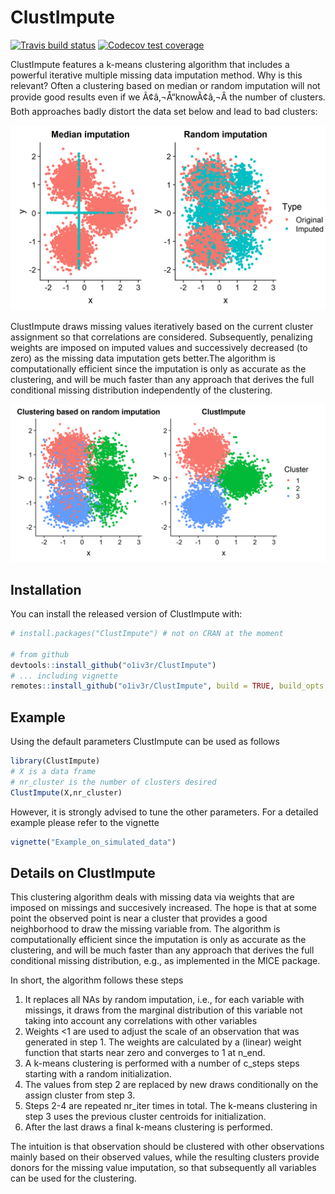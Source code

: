 # ClustImpute

<!-- badges: start -->
[![Travis build status](https://travis-ci.org/o1iv3r/ClustImpute.svg?branch=master)](https://travis-ci.org/o1iv3r/ClustImpute)
[![Codecov test coverage](https://codecov.io/gh/o1iv3r/ClustImpute/branch/master/graph/badge.svg)](https://codecov.io/gh/o1iv3r/ClustImpute?branch=master)
<!-- badges: end -->


ClustImpute features a k-means clustering algorithm that includes a powerful iterative multiple missing data imputation method. Why is this relevant? Often a clustering based on median or random imputation will not provide good results even if we Ã¢â‚¬Å“knowÃ¢â‚¬Â the number of clusters. Both approaches badly distort the data set below and lead to bad clusters:

![*Comparison of median with random imputation.*](Median_random_imp.png)

ClustImpute draws missing values iteratively based on the current cluster assignment so that correlations are considered. Subsequently, penalizing weights are imposed on imputed values and successively decreased (to zero) as the missing data imputation gets better.The algorithm is computationally efficient since the imputation is only as accurate as the clustering, and will be much faster than any approach that derives the full conditional missing distribution independently of the clustering.

![*ClustImpute vs. a clustering based on random imputation.*](ClustImpute_vs_random_imputation.png)


## Installation

You can install the released version of ClustImpute with:

``` r
# install.packages("ClustImpute") # not on CRAN at the moment

# from github
devtools::install_github("o1iv3r/ClustImpute")
# ... including vignette
remotes::install_github("o1iv3r/ClustImpute", build = TRUE, build_opts = c("--no-resave-data", "--no-manual"),force=TRUE)
```

## Example

Using the default parameters ClustImpute can be used as follows

``` r
library(ClustImpute)
# X is a data frame
# nr_cluster is the number of clusters desired
ClustImpute(X,nr_cluster)
```

However, it is strongly advised to tune the other parameters. For a detailed example please refer to the vignette

``` r
vignette("Example_on_simulated_data")
```

## Details on ClustImpute

This clustering algorithm deals with missing data via weights that are imposed on missings and succesively increased. The hope is that at some point the observed point is near a cluster that provides a good neighborhood to draw the missing variable from. The algorithm is computationally efficient since the imputation is only as accurate as the clustering, and will be much faster than any approach that derives the full conditional missing distribution, e.g., as implemented in the MICE package.

In short, the algorithm follows these steps

1. It replaces all NAs by random imputation, i.e., for each variable with missings, it draws from the marginal distribution of this variable not taking into account any correlations with other variables
2. Weights <1 are used to adjust the scale of an observation that was generated in step 1. The weights are calculated by a (linear) weight function that starts near zero and converges to 1 at n_end.
3. A k-means clustering is performed with a number of c_steps steps starting with a random initialization.
4. The values from step 2 are replaced by new draws conditionally on the assign cluster from step 3.
5. Steps 2-4 are repeated nr_iter times in total. The k-means clustering in step 3 uses the previous cluster centroids for initialization.
6. After the last draws a final k-means clustering is performed.

The intuition is that observation should be clustered with other observations mainly based on their observed values, while the resulting clusters provide donors for the missing value imputation, so that subsequently all variables can be used for the clustering. 
